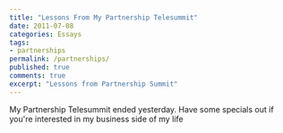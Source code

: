 ```yaml
---
title: "Lessons From My Partnership Telesummit"
date: 2011-07-08
categories: Essays
tags:
- partnerships
permalink: /partnerships/
published: true
comments: true
excerpt: "Lessons from Partnership Summit"
---
```

My Partnership Telesummit ended yesterday. Have some specials out if you're interested in my business side of my life
